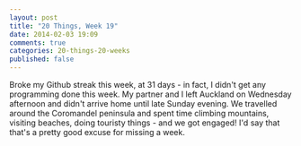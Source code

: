 ```yaml
---
layout: post
title: "20 Things, Week 19"
date: 2014-02-03 19:09
comments: true
categories: 20-things-20-weeks
published: false
---
```


Broke my Github streak this week, at 31 days - in fact, I didn't get any programming done this week. My partner and I left Auckland on Wednesday afternoon and didn't arrive home until late Sunday evening. We travelled around the Coromandel peninsula and spent time climbing mountains, visiting beaches, doing touristy things - and we got engaged! I'd say that that's a pretty good excuse for missing a week.